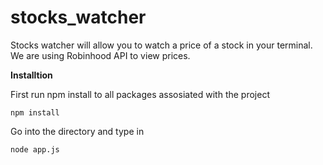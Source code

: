# stocks_watcher
<p>Stocks watcher will allow you to watch a price of a stock in your terminal. We are using Robinhood API to view prices.</p>
<b>Installtion</b>
<p>First run npm install to all packages assosiated with the project</p>
<code>npm install</code>
<p>Go into the directory and type in </p>
<code>node app.js</code>
